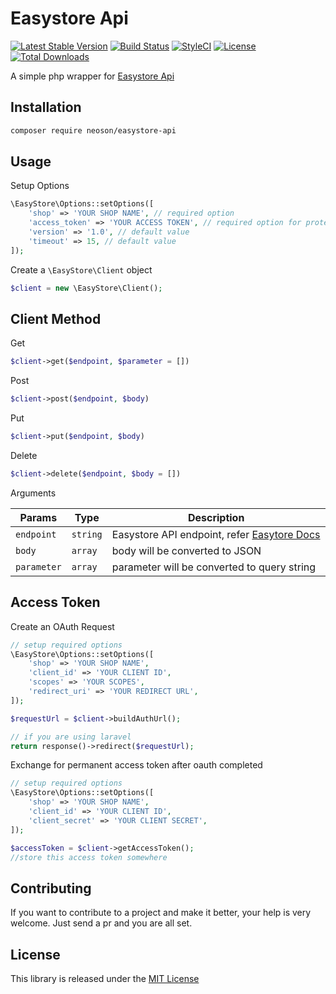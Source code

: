# Easystore Api
[![Latest Stable Version](https://img.shields.io/packagist/v/neoson/easystore-api.svg)](https://packagist.org/packages/neoson/easystore-api)
[![Build Status](https://img.shields.io/travis/com/neoson/easystore-api.svg)](https://travis-ci.com/neoson/easystore-api)
[![StyleCI](https://github.styleci.io/repos/213284724/shield?branch=master)](https://github.styleci.io/repos/213284724)
[![License](https://img.shields.io/packagist/l/neoson/easystore-api.svg)](https://packagist.org/packages/neoson/easystore-api)
[![Total Downloads](https://img.shields.io/packagist/dt/neoson/easystore-api.svg)](https://packagist.org/packages/neoson/easystore-api)

A simple php wrapper for [Easystore Api](https://developers.easystore.co/)
 
## Installation
```bash
composer require neoson/easystore-api
```

## Usage

Setup Options
```php
\EasyStore\Options::setOptions([
    'shop' => 'YOUR SHOP NAME', // required option
    'access_token' => 'YOUR ACCESS TOKEN', // required option for protected endpoint
    'version' => '1.0', // default value
    'timeout' => 15, // default value
]);
```

Create a `\EasyStore\Client` object
```php
$client = new \EasyStore\Client();
```

## Client Method

Get
```php
$client->get($endpoint, $parameter = [])
```

Post
```php
$client->post($endpoint, $body)
```

Put
```php
$client->put($endpoint, $body)
```

Delete
```php
$client->delete($endpoint, $body = [])
```

Arguments

|Params|Type|Description|
|---|---|---|
|`endpoint`|`string`|Easystore API endpoint, refer [Easytore Docs](https://developers.easystore.co/docs/api/getting-started)
|`body`|`array`|body will be converted to JSON
|`parameter`|`array`|parameter will be converted to query string

## Access Token
Create an OAuth Request

```php
// setup required options
\EasyStore\Options::setOptions([
    'shop' => 'YOUR SHOP NAME', 
    'client_id' => 'YOUR CLIENT ID',
    'scopes' => 'YOUR SCOPES', 
    'redirect_uri' => 'YOUR REDIRECT URL', 
]);

$requestUrl = $client->buildAuthUrl();

// if you are using laravel
return response()->redirect($requestUrl);
```

Exchange for permanent access token after oauth completed

```php
// setup required options
\EasyStore\Options::setOptions([
    'shop' => 'YOUR SHOP NAME', 
    'client_id' => 'YOUR CLIENT ID',
    'client_secret' => 'YOUR CLIENT SECRET',
]);

$accessToken = $client->getAccessToken();
//store this access token somewhere
```

## Contributing

If you want to contribute to a project and make it better, your help is very welcome. Just send a pr and you are all set.

## License

This library is released under the [MIT License](LICENSE)
